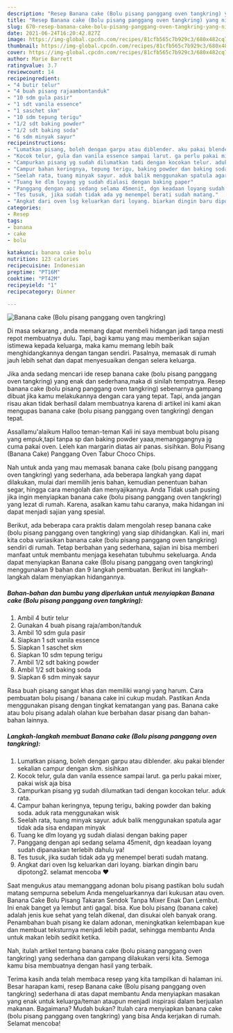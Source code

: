 ```yaml
---
description: "Resep Banana cake (Bolu pisang panggang oven tangkring) yang nikmat Untuk Jualan"
title: "Resep Banana cake (Bolu pisang panggang oven tangkring) yang nikmat Untuk Jualan"
slug: 670-resep-banana-cake-bolu-pisang-panggang-oven-tangkring-yang-nikmat-untuk-jualan
date: 2021-06-24T16:20:42.827Z
image: https://img-global.cpcdn.com/recipes/81cfb565c7b929c3/680x482cq70/banana-cake-bolu-pisang-panggang-oven-tangkring-foto-resep-utama.jpg
thumbnail: https://img-global.cpcdn.com/recipes/81cfb565c7b929c3/680x482cq70/banana-cake-bolu-pisang-panggang-oven-tangkring-foto-resep-utama.jpg
cover: https://img-global.cpcdn.com/recipes/81cfb565c7b929c3/680x482cq70/banana-cake-bolu-pisang-panggang-oven-tangkring-foto-resep-utama.jpg
author: Marie Barrett
ratingvalue: 3.7
reviewcount: 14
recipeingredient:
- "4 butir telur"
- "4 buah pisang rajaambontanduk"
- "10 sdm gula pasir"
- "1 sdt vanila essence"
- "1 saschet skm"
- "10 sdm tepung terigu"
- "1/2 sdt baking powder"
- "1/2 sdt baking soda"
- "6 sdm minyak sayur"
recipeinstructions:
- "Lumatkan pisang, boleh dengan garpu atau diblender. aku pakai blender sekalian campur dengan skm. sisihkan"
- "Kocok telur, gula dan vanila essence sampai larut. ga perlu pakai mixer, pakai wisk aja bisa"
- "Campurkan pisang yg sudah dilumatkan tadi dengan kocokan telur. aduk rata."
- "Campur bahan keringnya, tepung terigu, baking powder dan baking soda. aduk rata menggunakan wisk"
- "Seelah rata, tuang minyak sayur. aduk balik menggunakan spatula agar tidak ada sisa endapan minyak"
- "Tuang ke dlm loyang yg sudah dialasi dengan baking paper"
- "Panggang dengan api sedang selama 45menit, dgn keadaan loyang sudah dipanaskan terlebih dahulu ya!"
- "Tes tusuk, jika sudah tidak ada yg menempel berati sudah matang."
- "Angkat dari oven lsg keluarkan dari loyang. biarkan dingin baru dipotong2. selamat mencoba ❤"
categories:
- Resep
tags:
- banana
- cake
- bolu

katakunci: banana cake bolu 
nutrition: 123 calories
recipecuisine: Indonesian
preptime: "PT16M"
cooktime: "PT42M"
recipeyield: "1"
recipecategory: Dinner

---
```



![Banana cake (Bolu pisang panggang oven tangkring)](https://img-global.cpcdn.com/recipes/81cfb565c7b929c3/680x482cq70/banana-cake-bolu-pisang-panggang-oven-tangkring-foto-resep-utama.jpg)

Di masa  sekarang , anda memang dapat membeli hidangan jadi tanpa mesti repot membuatnya dulu. Tapi, bagi kamu yang mau memberikan sajian istimewa kepada keluarga, maka kamu memang lebih baik menghidangkannya dengan tangan sendiri. Pasalnya, memasak di rumah jauh lebih sehat dan dapat menyesuaikan dengan selera keluarga.

Jika anda sedang mencari ide resep banana cake (bolu pisang panggang oven tangkring) yang enak dan sederhana,maka di sinilah tempatnya. Resep banana cake (bolu pisang panggang oven tangkring)  sebenarnya gampang dibuat jika kamu melakukannya dengan cara yang tepat. Tapi, anda jangan risau akan tidak berhasil dalam membuatnya 
karena di artikel ini kami akan mengupas banana cake (bolu pisang panggang oven tangkring) dengan tepat.  

Assallamu&#39;alaikum Halloo teman-teman Kali ini saya membuat bolu pisang yang empuk,tapi tanpa sp dan baking powder yaaa,memanggangnya jg cuma pakai oven. Leleh kan margarin diatas air panas. sisihkan. Bolu Pisang (Banana Cake) Panggang Oven Tabur Choco Chips.

Nah untuk anda yang mau memasak banana cake (bolu pisang panggang oven tangkring) yang sederhana, ada beberapa langkah yang dapat dilakukan, mulai dari memilih jenis bahan, kemudian penentuan bahan segar, hingga cara mengolah dan menyajikannya. Anda Tidak usah pusing jika ingin menyiapkan banana cake (bolu pisang panggang oven tangkring) yang lezat di rumah. Karena, asalkan kamu  tahu caranya, maka hidangan ini dapat menjadi sajian yang spesial.

Berikut, ada beberapa cara praktis  dalam mengolah resep banana cake (bolu pisang panggang oven tangkring) yang siap dihidangkan. Kali ini, mari kita coba variasikan banana cake (bolu pisang panggang oven tangkring) sendiri di rumah. Tetap berbahan yang sederhana, sajian ini bisa memberi manfaat untuk membantu menjaga kesehatan tubuhmu sekeluarga. Anda dapat menyiapkan Banana cake (Bolu pisang panggang oven tangkring) menggunakan 9 bahan dan 9 langkah pembuatan. Berikut ini langkah-langkah dalam menyiapkan hidangannya.

<!--inarticleads1-->

##### Bahan-bahan dan bumbu yang diperlukan untuk menyiapkan Banana cake (Bolu pisang panggang oven tangkring):

1. Ambil 4 butir telur
1. Gunakan 4 buah pisang raja/ambon/tanduk
1. Ambil 10 sdm gula pasir
1. Siapkan 1 sdt vanila essence
1. Siapkan 1 saschet skm
1. Siapkan 10 sdm tepung terigu
1. Ambil 1/2 sdt baking powder
1. Ambil 1/2 sdt baking soda
1. Siapkan 6 sdm minyak sayur


Rasa buah pisang sangat khas dan memiliki wangi yang harum. Cara pembuatan bolu pisang / banana cake ini cukup mudah. Pastikan Anda menggunakan pisang dengan tingkat kematangan yang pas. Banana cake atau bolu pisang adalah olahan kue berbahan dasar pisang dan bahan-bahan lainnya. 

<!--inarticleads2-->

##### Langkah-langkah membuat Banana cake (Bolu pisang panggang oven tangkring):

1. Lumatkan pisang, boleh dengan garpu atau diblender. aku pakai blender sekalian campur dengan skm. sisihkan
1. Kocok telur, gula dan vanila essence sampai larut. ga perlu pakai mixer, pakai wisk aja bisa
1. Campurkan pisang yg sudah dilumatkan tadi dengan kocokan telur. aduk rata.
1. Campur bahan keringnya, tepung terigu, baking powder dan baking soda. aduk rata menggunakan wisk
1. Seelah rata, tuang minyak sayur. aduk balik menggunakan spatula agar tidak ada sisa endapan minyak
1. Tuang ke dlm loyang yg sudah dialasi dengan baking paper
1. Panggang dengan api sedang selama 45menit, dgn keadaan loyang sudah dipanaskan terlebih dahulu ya!
1. Tes tusuk, jika sudah tidak ada yg menempel berati sudah matang.
1. Angkat dari oven lsg keluarkan dari loyang. biarkan dingin baru dipotong2. selamat mencoba ❤


Saat mengukus atau memanggang adonan bolu pisang pastikan bolu sudah matang sempurna sebelum Anda mengeluarkannya dari kukusan atau oven. Banana Cake Bolu Pisang Takaran Sendok Tanpa Mixer Enak Dan Lembut. Ini enak banget ya lembut anti gagal. bisa. Kue bolu pisang (banana cake) adalah jenis kue sehat yang telah dikenal, dan disukai oleh banyak orang. Penambahan buah pisang ke dalam adonan, meningkatkan kelembapan kue dan membuat teksturnya menjadi lebih padat, sehingga membantu Anda untuk makan lebih sedikit ketika. 

Nah, itulah artikel tentang  banana cake (bolu pisang panggang oven tangkring)  yang sederhana dan gampang dilakukan versi kita. Semoga kamu bisa membuatnya dengan hasil yang terbaik. 

Terima kasih anda telah membaca resep yang kita tampilkan di halaman ini. Besar harapan kami, resep  Banana cake (Bolu pisang panggang oven tangkring) sederhana di atas dapat membantu Anda menyiapkan masakan yang enak untuk keluarga/teman ataupun menjadi inspirasi dalam berjualan makanan. Bagaimana? Mudah bukan? Itulah cara menyiapkan banana cake (bolu pisang panggang oven tangkring) yang bisa Anda kerjakan di rumah. Selamat mencoba!

